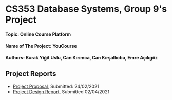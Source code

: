 # CS353 Database Systems, Group 9's Project
#### Topic: Online Course Platform
#### Name of The Project: YouCourse
#### Authors: Burak Yiğit Uslu, Can Kırımca, Can Kırşallıoba, Emre Açıkgöz

## Project Reports
- [Project Proposal](https://drive.google.com/file/d/1ayjFOAjJumQbzbv-vIl_XUbEjW9cs7Fy/view?usp=sharing), Submitted: 24/02/2021
- [Project Design Report](https://drive.google.com/file/d/1SekyMf2DKIB5C39YHIK7eQbuiIt13aAd/view?usp=sharing), Submitted 02/04/2021
